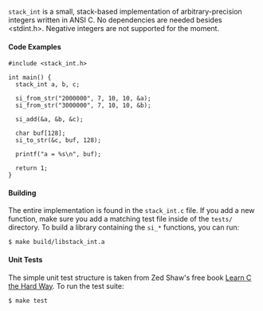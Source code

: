 `stack_int` is a small, stack-based implementation of arbitrary-precision integers written in ANSI C. No dependencies are needed besides <stdint.h>. Negative integers are not supported for the moment.

#### Code Examples
    #include <stack_int.h>
  
    int main() {
      stack_int a, b, c;

      si_from_str("2000000", 7, 10, 10, &a);
      si_from_str("3000000", 7, 10, 10, &b);

      si_add(&a, &b, &c);

      char buf[128];
      si_to_str(&c, buf, 128);

      printf("a = %s\n", buf);

      return 1;
    }

#### Building

The entire implementation is found in the `stack_int.c` file. If you add a new function, make sure you add a matching test file inside of the `tests/` directory. To build a library containing the `si_*` functions, you can run:

    $ make build/libstack_int.a

#### Unit Tests

The simple unit test structure is taken from Zed Shaw's free book [Learn C the Hard Way](http://c.learncodethehardway.org/book/ex28.html). To run the test suite:

    $ make test
